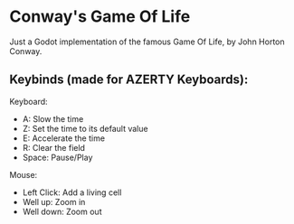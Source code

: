 # Conway's Game Of Life

Just a Godot implementation of the famous Game Of Life, by John Horton Conway.



## Keybinds (made for AZERTY Keyboards):

Keyboard:
- A: Slow the time
- Z: Set the time to its default value
- E: Accelerate the time
- R: Clear the field
- Space: Pause/Play

Mouse:

- Left Click: Add a living cell
- Well up: Zoom in
- Well down: Zoom out

